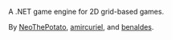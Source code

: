 A .NET game engine for 2D grid-based games.

By [NeoThePotato](https://github.com/NeoThePotato), [amircuriel](https://github.com/amircuriel), and [benaldes](https://github.com/benaldes).
